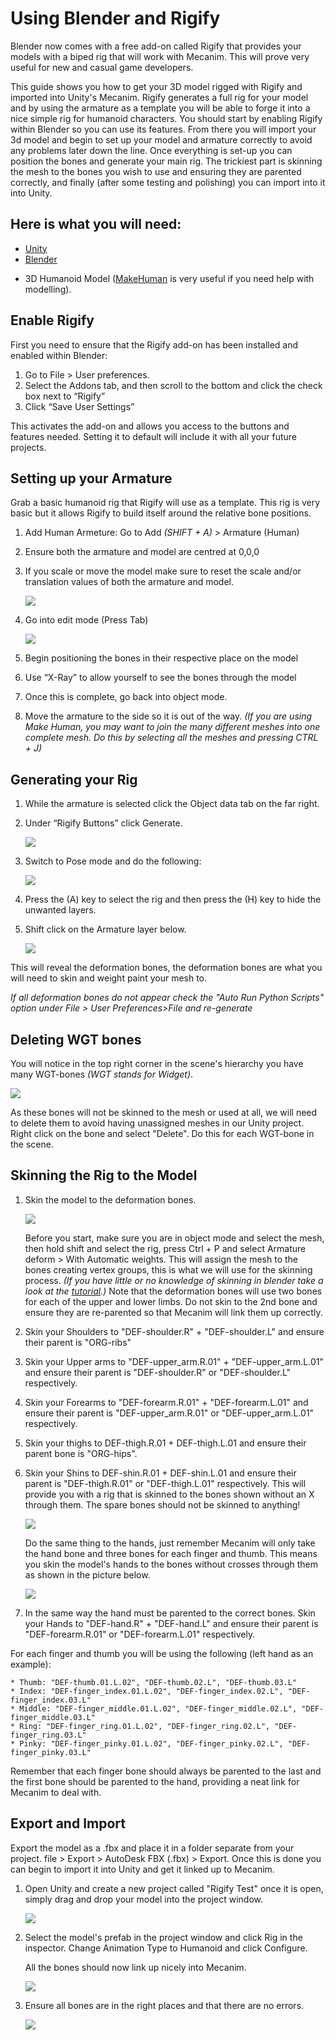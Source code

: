 Using Blender and Rigify
========================


Blender now comes with a free add-on called Rigify that provides your models with a biped rig that will work with Mecanim. This will prove very useful for new and casual game developers.

This guide shows you how to get your 3D model rigged with Rigify and imported into Unity's Mecanim. Rigify generates a full rig for your model and by using the armature as a template you will be able to forge it into a nice simple rig for humanoid characters. You should start by enabling Rigify within Blender so you can use its features. From there you will import your 3d model and begin to set up your model and armature correctly to avoid any problems later down the line. Once everything is set-up you can position the bones and generate your main rig. The trickiest part is skinning the mesh to the bones you wish to use and ensuring they are parented correctly, and finally (after some testing and polishing) you can import into it into Unity.

Here is what you will need:
---------------------------

<!-- notrans -->
* [Unity](http://unity3d.com/unity/download/)
* [Blender](http://www.blender.org/download/get-blender/)
<!-- /notrans -->
* 3D Humanoid Model ([MakeHuman](http://www.makehuman.org/) is very useful if you need help with modelling).

Enable Rigify
-------------


First you need to ensure that the Rigify add-on has been installed and enabled within Blender:


1. Go to File &gt; User preferences.
1. Select the Addons tab, and then scroll to the bottom and click the check box next to “Rigify”
1. Click “Save User Settings”

This activates the add-on and allows you access to the buttons and features needed. Setting it to default will include it with all your future projects.

Setting up your Armature
------------------------


Grab a basic humanoid rig that Rigify will use as a template. This rig is very basic but it allows Rigify to build itself around the relative bone positions.


1. Add Human Armeture: Go to Add *(SHIFT + A)* &gt; Armature (Human) 
1. Ensure both the armature and model are centred at 0,0,0
1. If you scale or move the model make sure to reset the scale and/or translation values of both the armature and model.

    ![](../uploads/Main/Rigify01.png)

1. Go into edit mode (Press Tab)

    ![](../uploads/Main/Rigify02.png)

1. Begin positioning the bones in their respective place on the model
1. Use “X-Ray” to allow yourself to see the bones through the model
1. Once this is complete, go back into object mode.
1. Move the armature to the side so it is out of the way.
_(If you are using Make Human, you may want to join the many different meshes into one complete mesh. Do this by selecting all the meshes and pressing CTRL + J)_

Generating your Rig
-------------------



1. While the armature is selected click the Object data tab on the far right.
1. Under “Rigify Buttons” click Generate.

    ![](../uploads/Main/Rigify03.png)

1. Switch to Pose mode and do the following:

    ![](../uploads/Main/Rigify04.png)

1. Press the (A) key to select the rig and then press the (H) key to hide the unwanted layers.
1. Shift click on the Armature layer below.

    ![](../uploads/Main/Rigify05.png)

 This will reveal the deformation bones, the deformation bones are what you will need to skin and weight paint your mesh to.

*If all deformation bones do not appear check the "Auto Run Python Scripts" option under File > User Preferences>File and re-generate*

Deleting WGT bones
------------------


You will notice in the top right corner in the scene's hierarchy you have many WGT-bones *(WGT stands for Widget)*.

![](../uploads/Main/RigifyWGT.png) 

As these bones will not be skinned to the mesh or used at all, we will need to delete them to avoid having unassigned meshes in our Unity project. Right click on the bone and select "Delete". Do this for each WGT-bone in the scene.

Skinning the Rig to the Model
-----------------------------



1. Skin the model to the deformation bones.

    ![](../uploads/Main/Rigify06.png)
    
    Before you start, make sure you are in object mode and select the mesh, then hold shift and select the rig, press Ctrl + P and select Armature deform &gt; With Automatic weights. 
 This will assign the mesh to the bones creating vertex groups, this is what we will use for the skinning process. 
 _(If you have little or no knowledge of skinning in blender take a look at the [tutorial](http://www.youtube.com/watch?feature=player_detailpage&v=PPbSGUPj72w#t=410s).)_ 
 Note that the deformation bones will use two bones for each of the upper and lower limbs. Do not skin to the 2nd bone and ensure they are re-parented so that Mecanim will link them up correctly.


1. Skin your Shoulders to "DEF-shoulder.R" + "DEF-shoulder.L" and ensure their parent is "ORG-ribs"
1. Skin your Upper arms to "DEF-upper_arm.R.01" + "DEF-upper_arm.L.01" and ensure their parent is "DEF-shoulder.R" or "DEF-shoulder.L" respectively.
1. Skin your Forearms to "DEF-forearm.R.01" + "DEF-forearm.L.01" and ensure their parent is "DEF-upper_arm.R.01" or "DEF-upper_arm.L.01" respectively.
1. Skin your thighs to DEF-thigh.R.01 + DEF-thigh.L.01 and ensure their parent bone is "ORG-hips".
1. Skin your Shins to DEF-shin.R.01 + DEF-shin.L.01 and ensure their parent is "DEF-thigh.R.01" or "DEF-thigh.L.01" respectively.
 This will provide you with a rig that is skinned to the bones shown without an X through them. The spare bones should not be skinned to anything!

    ![](../uploads/Main/Rigify07.png)

    Do the same thing to the hands, just remember Mecanim will only take the hand bone and three bones for each finger and thumb. This means you skin the model's hands to the bones without crosses through them as shown in the picture below.

    ![](../uploads/Main/Rigify08.png)

1. In the same way the hand must be parented to the correct bones. Skin your Hands to "DEF-hand.R" + "DEF-hand.L" and ensure their parent is "DEF-forearm.R.01" or "DEF-forearm.L.01" respectively.

 For each finger and thumb you will be using the following (left hand as an example):


    * Thumb: "DEF-thumb.01.L.02", "DEF-thumb.02.L", "DEF-thumb.03.L"
    * Index: "DEF-finger_index.01.L.02", "DEF-finger_index.02.L", "DEF-finger_index.03.L"
    * Middle: "DEF-finger_middle.01.L.02", "DEF-finger_middle.02.L", "DEF-finger_middle.03.L"
    * Ring: "DEF-finger_ring.01.L.02", "DEF-finger_ring.02.L", "DEF-finger_ring.03.L"
    * Pinky: "DEF-finger_pinky.01.L.02", "DEF-finger_pinky.02.L", "DEF-finger_pinky.03.L"

 Remember that each finger bone should always be parented to the last and the first bone should be parented to the hand, providing a neat link for Mecanim to deal with.

Export and Import
-----------------


Export the model as a .fbx and place it in a folder separate from your project. file &gt; Export &gt; AutoDesk FBX (.fbx) &gt; Export. Once this is done you can begin to import it into Unity and get it linked up to Mecanim.
 

1. Open Unity and create a new project called "Rigify Test" once it is open, simply drag and drop your model into the project window.

    ![](../uploads/Main/Rigify09.png) 


1. Select the model's prefab in the project window and click Rig in the inspector. Change Animation Type to Humanoid and click Configure.

    All the bones should now link up nicely into Mecanim.
    
    ![](../uploads/Main/Rigify10.png) 


1. Ensure all bones are in the right places and that there are no errors.

    ![](../uploads/Main/Rigify11.png) 
